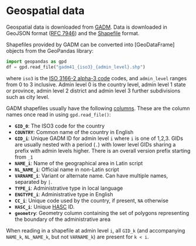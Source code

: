 # Geospatial data

Geospatial data is downloaded from [GADM](https://gadm.org/). Data is
downloaded in GeoJSON format ([RFC
7946](https://datatracker.ietf.org/doc/html/rfc7946)) and the
[Shapefile](https://en.wikipedia.org/wiki/Shapefile) format.

Shapefiles provided by GADM can be converted into [GeoDataFrame] objects from the GeoPandas library:

```python
import geopandas as gpd
df = gpd.read_file("gadm41_{iso3}_{admin_level}.shp")
```

where `iso3` is the [ISO 3166-2 alpha-3
code](https://en.wikipedia.org/wiki/ISO_3166-1_alpha-3) codes, and
`admin_level` ranges from 0 to 3 inclusive. Admin level 0 is the country level,
admin level 1 state or province, admin level 2 district and admin level 3
further subdivisions such as city level.

GADM shapefiles usually have the following
[columns](https://gadm.org/metadata.html). These are the column names once read
in using `gpd.read_file()`:

- **`GID_0`**: The ISO3 code for the country
- **`COUNTRY`**: Common name of the country in English
- **`GID_i`**: Unique GADM ID for admin level `i` where `i` is one of 1,2,3.
  GIDs are usually nested with a period (`.`) with lower level GIDs sharing a
  prefix with admin levels higher. There is an overall version prefix starting
  from `_1`
- **`NAME_i`**: Name of the geographical area in Latin script
- **`NL_NAME_i`**: Official name in non-Latin script
- **`VARNAME_i`**: Variant or alternate name. Can have multiple names,
  separated by `|`.
- **`TYPE_i`**: Administrative type in local language
- **`ENGTYPE_i`**: Administrative type in English
- **`CC_i`**: Unique code used by the country, if present, `NA` otherwise
- **`HASC_i`**: Unique [HASC](https://statoids.com/ihasc.html) ID.
- **`geometry`**: Geometry column containing the set of polygons representing
  the boundary of the administrative area

When reading in a shapefile at admin level `i`, all `GID_k` (and accompanying
`NAME_k`, `NL_NAME_k`, but not `VARNAME_k`) are present for `k < i`.
